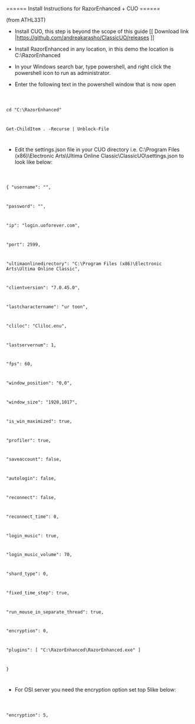 
====== Install Instructions for RazorEnhanced + CUO ======

(from ATHL33T)

  * Install CUO, this step is beyond the scope of this guide [[ Download link |https://github.com/andreakarasho/ClassicUO/releases ]]

  * Install RazorEnhanced in any location, in this demo the location is C:\RazorEnhanced

  * In your Windows search bar, type powershell, and right click the powershell icon to run as administrator.

  * Enter the following text in the powershell window that is now open

 <code>

cd "C:\RazorEnhanced"

Get-ChildItem *.* -Recurse | Unblock-File

</code>

  * Edit the settings.json file in your CUO directory i.e. C:\Program Files (x86)\Electronic Arts\Ultima Online Classic\ClassicUO\settings.json to look like below:

<code>

{ "username": "",

 "password": "",

 "ip": "login.uoforever.com",

 "port": 2599,

 "ultimaonlinedirectory": "C:\\Program Files (x86)\\Electronic Arts\\Ultima Online Classic",

 "clientversion": "7.0.45.0",

 "lastcharactername": "ur toon",

 "cliloc": "Cliloc.enu",

 "lastservernum": 1,

 "fps": 60,

 "window_position": "0,0",

 "window_size": "1920,1017",

 "is_win_maximized": true,

 "profiler": true,

 "saveaccount": false,

 "autologin": false,

 "reconnect": false,

 "reconnect_time": 0,

 "login_music": true,

 "login_music_volume": 70,

 "shard_type": 0,

 "fixed_time_step": true,

 "run_mouse_in_separate_thread": true,

 "encryption": 0,

 "plugins": [ "C:\\RazorEnhanced\\RazorEnhanced.exe" ] 

}

</code>

  * For OSI server you need the encryption option set top 5like below:

<code>

  "encryption": 5,

</code>